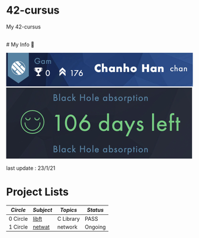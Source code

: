 # 42-cursus

My 42-cursus

<br>
# My Info 🙂

![ex_screenshot](./img/info_1.jpg)
![ex_screenshot](./img/info_2.jpg)

last update : 23/1/21
<br>
# Project Lists

|*Circle*|*Subject*|*Topics*|*Status*|
|---|---|---|---|
|0 Circle|[libft](https://github.com/ChanHoHan/42-cursus/tree/master/00_Libft)|C Library|PASS|
|1 Circle|[netwat]()|network|Ongoing|

